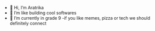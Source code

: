 - 👋 Hi, I’m Aratrika
- 👀 I’m like building cool softwares 
- 🌱 I’m currently in grade 9
-if you like memes, pizza or tech we should definitely connect


<!---
Aratrikaaaa/Aratrikaaaa is a ✨ special ✨ repository because its `README.md` (this file) appears on your GitHub profile.
You can click the Preview link to take a look at your changes.
--->
